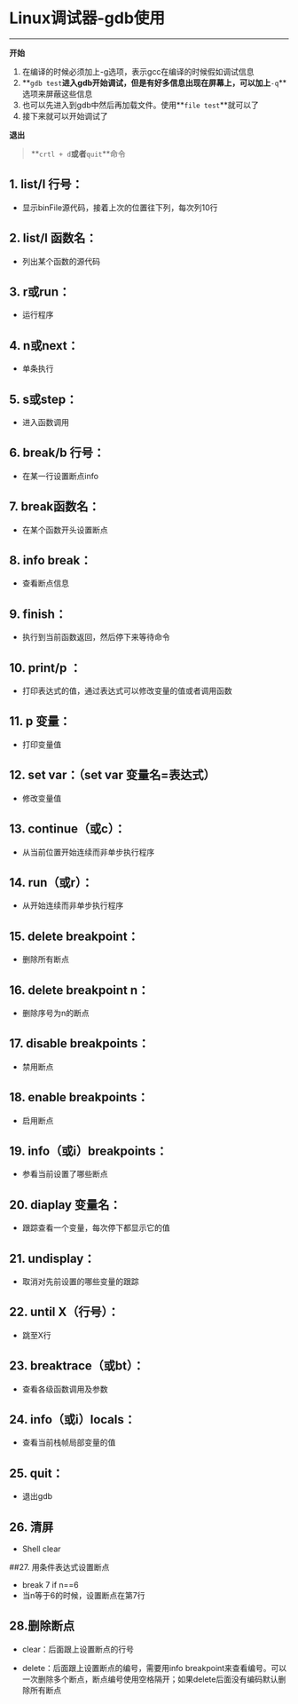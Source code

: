 # Linux调试器-gdb使用

---

**开始**

1. 在编译的时候必须加上-g选项，表示gcc在编译的时候假如调试信息
2. **`gdb test`**进入gdb开始调试，但是有好多信息出现在屏幕上，可以加上**`-q`**选项来屏蔽这些信息
3. 也可以先进入到gdb中然后再加载文件。使用**`file test`**就可以了
4. 接下来就可以开始调试了

**退出**

> **`crtl + d`**或者**`quit`**命令

## 1. list/l 行号：

- 显示binFile源代码，接着上次的位置往下列，每次列10行

## 2. list/l  函数名：

- 列出某个函数的源代码

## 3. r或run：

- 运行程序

## 4. n或next：

- 单条执行

## 5. s或step：

- 进入函数调用

## 6. break/b 行号：

- 在某一行设置断点info

## 7. break函数名：

- 在某个函数开头设置断点

## 8. info break：

- 查看断点信息

## 9. finish：

- 执行到当前函数返回，然后停下来等待命令

## 10. print/p ：

- 打印表达式的值，通过表达式可以修改变量的值或者调用函数

## 11. p 变量：

- 打印变量值

## 12. set var：（set var 变量名=表达式）

- 修改变量值

## 13. continue（或c）：

- 从当前位置开始连续而非单步执行程序

## 14. run（或r）：

- 从开始连续而非单步执行程序

## 15. delete breakpoint：

- 删除所有断点

## 16. delete breakpoint n：

- 删除序号为n的断点

## 17. disable breakpoints：

- 禁用断点

## 18. enable breakpoints：

- 启用断点

## 19. info（或i）breakpoints：

- 参看当前设置了哪些断点

## 20. diaplay 变量名：

- 跟踪查看一个变量，每次停下都显示它的值

## 21. undisplay：

- 取消对先前设置的哪些变量的跟踪

## 22. until X（行号）：

- 跳至X行

## 23. breaktrace（或bt）：

- 查看各级函数调用及参数

## 24. info（或i）locals：

- 查看当前栈帧局部变量的值

## 25. quit：

- 退出gdb

## 26. 清屏

- Shell clear

##27. 用条件表达式设置断点

- break 7 if n==6
- 当n等于6的时候，设置断点在第7行

## 28.删除断点

- clear：后面跟上设置断点的行号

- delete：后面跟上设置断点的编号，需要用info breakpoint来查看编号。可以一次删除多个断点，断点编号使用空格隔开；如果delete后面没有编码默认删除所有断点

  

